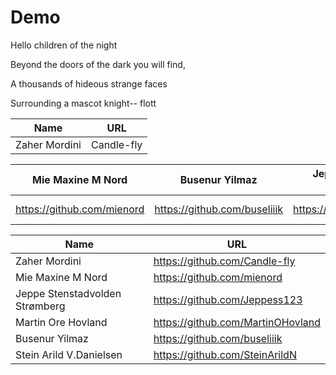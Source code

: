 # Demo

Hello children of the night

Beyond the doors of the dark you will find,

A thousands of hideous strange faces 

Surrounding a mascot knight--
flott


| Name     | URL |
| ---      | ---       |
| Zaher Mordini | Candle-fly |


| Mie Maxine M Nord | Busenur Yilmaz  | Jeppe Stenstadvolden Strømberg | Martin Ore Hovland | Zaher Mordini | Stein Arild V.Danielsen |
| --- | --- | --- | --- | --- | --- |
| https://github.com/mienord | https://github.com/buseliiik | https://github.com/Jeppess123 |  https://github.com/MartinOHovland | https://github.com/Candle-fly | https://github.com/SteinArildN |

| Name     | URL |
| ---      | ---       |
| Zaher Mordini | https://github.com/Candle-fly |
| Mie Maxine M Nord | https://github.com/mienord |
| Jeppe Stenstadvolden Strømberg | https://github.com/Jeppess123 |
| Martin Ore Hovland | https://github.com/MartinOHovland |
| Busenur Yilmaz | https://github.com/buseliiik |
| Stein Arild V.Danielsen | https://github.com/SteinArildN |
